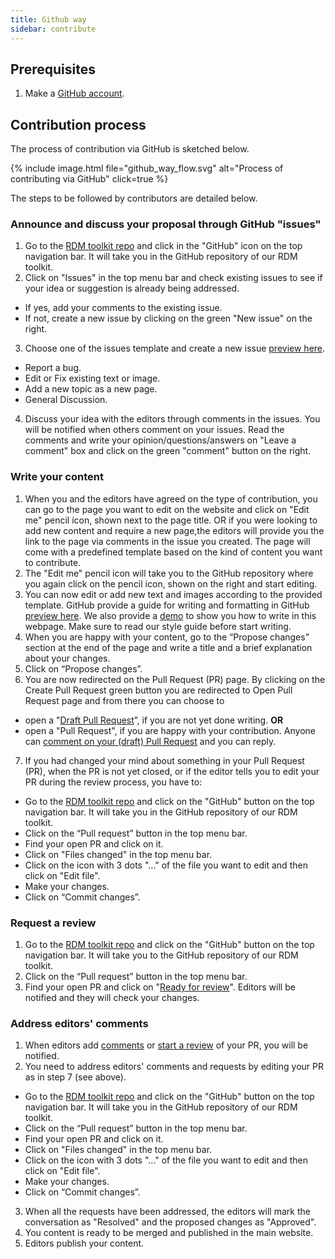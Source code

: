 ```yaml
---
title: Github way
sidebar: contribute
---
```



## Prerequisites
1. Make a [GitHub account](https://github.com/join).

## Contribution process
The process of contribution via GitHub is sketched below. 

{% include image.html file="github_way_flow.svg" alt="Process of contributing via GitHub" click=true %}

The steps to be followed by contributors are detailed below.

### Announce and discuss your proposal through GitHub "issues"
1. Go to the [RDM toolkit repo](https://github.com/elixir-europe/rdm-toolkit) and click in the "GitHub" icon on the top navigation bar. It will take you in the GitHub repository of our RDM toolkit.
2. Click on "Issues" in the top menu bar and check existing issues to see if your idea or suggestion is already being addressed.
  * If yes, add your comments to the existing issue.
  * If not, create a new issue by clicking on the green "New issue" on the right.
3. Choose one of the issues template and create a new issue [preview here](https://docs.github.com/en/github/managing-your-work-on-github/creating-an-issue).
  * Report a bug.
  * Edit or Fix existing text or image.
  * Add a new topic as a new page.
  * General Discussion.
4. Discuss your idea with the editors through comments in the issues. You will be notified when others comment on your issues. Read the comments and write your opinion/questions/answers on "Leave a comment" box and click on the green "comment" button on the right.

### Write your content
1. When you and the editors have agreed on the type of contribution, you can go to the page you want to edit on the website and click on "Edit me" pencil icon, shown next to the page title. OR if you were looking to add new content and require a new page,the editors will provide you the link to the page via comments in the issue you created. The page will come with a predefined template based on the kind of content you want to contribute. 
2. The "Edit me" pencil icon will take you to the GitHub repository where you again click on the pencil icon, shown on the right and start editing. 
3. You can now edit or add new text and images according to the provided template. GitHub provide a guide for writing and formatting in GitHub [preview here](https://docs.github.com/en/github/writing-on-github/getting-started-with-writing-and-formatting-on-github). We also provide a [demo](markdown_cheat_sheet) to show you how to write in this webpage. Make sure to read our style guide before start writing.
4. When you are happy with your content, go to the “Propose changes” section at the end of the page and write a title and a brief explanation about your changes.
5. Click on “Propose changes”. 
6. You are now redirected on the Pull Request (PR) page. By clicking on the Create Pull Request green button you are redirected to Open Pull Request page and from there you can choose to
  * open a "[Draft Pull Request](https://docs.github.com/en/github/collaborating-with-issues-and-pull-requests/about-pull-requests#draft-pull-requests)”, if you are not yet done writing.
              **OR**
  * open a "Pull Request", if you are happy with your contribution.
Anyone can [comment on your (draft) Pull Request](https://docs.github.com/en/github/collaborating-with-issues-and-pull-requests/commenting-on-a-pull-request) and you can reply.
7. If you had changed your mind about something in your Pull Request (PR), when the PR is not yet closed, or if the editor tells you to edit your PR during the review process, you have to:
  * Go to the [RDM toolkit repo](https://elixir-europe.github.io/rdm-toolkit/) and click on the "GitHub" button on the top navigation bar. It will take you in the GitHub repository of our RDM toolkit.
  * Click on the “Pull request” button in the top menu bar.
  * Find your open PR and click on it.
  * Click on "Files changed" in the top menu bar.
  * Click on the icon with 3 dots "..." of the file you  want to edit and then click on "Edit file".
  * Make your changes.
  * Click on “Commit changes”.
  
### Request a review
1. Go to the [RDM toolkit repo](https://github.com/elixir-europe/rdm-toolkit) and click on the "GitHub" button on the top navigation bar. It will take you to the GitHub repository of our RDM toolkit.
2. Click on the “Pull request” button in the top menu bar.
3. Find your open PR and click on "[Ready for review](https://docs.github.com/en/github/collaborating-with-issues-and-pull-requests/changing-the-stage-of-a-pull-request#marking-a-pull-request-as-ready-for-review)". Editors will be notified and they will check your changes.

### Address editors' comments
1. When editors add [comments](https://docs.github.com/en/github/collaborating-with-issues-and-pull-requests/commenting-on-a-pull-request) or [start a review](https://docs.github.com/en/github/collaborating-with-issues-and-pull-requests/reviewing-proposed-changes-in-a-pull-request) of your PR, you will be notified.
2. You need to address editors' comments and requests by editing your PR as in step 7 (see above).
  * Go to the [RDM toolkit repo](https://github.com/elixir-europe/rdm-toolkit) and click on the "GitHub" button on the top navigation bar. It will take you in the GitHub repository of our RDM toolkit.
  * Click on the “Pull request” button in the top menu bar.
  * Find your open PR and click on it.
  * Click on "Files changed" in the top menu bar.
  * Click on the icon with 3 dots "..." of the file you  want to edit and then click on "Edit file".
  * Make your changes.
  * Click on “Commit changes”.
3. When all the requests have been addressed, the editors will mark the conversation as "Resolved" and the proposed changes as "Approved".
4. You content is ready to be merged and published in the main website.
5. Editors publish your content.
